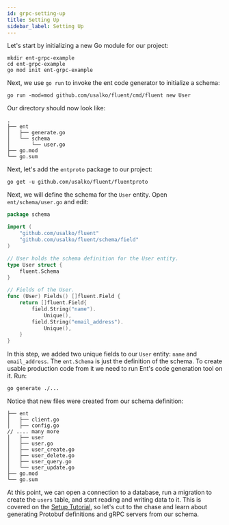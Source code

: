 ```yaml
---
id: grpc-setting-up
title: Setting Up
sidebar_label: Setting Up 
---
```


Let's start by initializing a new Go module for our project:

```console
mkdir ent-grpc-example
cd ent-grpc-example
go mod init ent-grpc-example
```

Next, we use `go run` to invoke the ent code generator to initialize a schema:

```console
go run -mod=mod github.com/usalko/fluent/cmd/fluent new User
```

Our directory should now look like:

```console
.
├── ent
│   ├── generate.go
│   └── schema
│       └── user.go
├── go.mod
└── go.sum
```

Next, let's add the `entproto` package to our project:

```console
go get -u github.com/usalko/fluent/fluentproto
```

Next, we will define the schema for the `User` entity. Open `ent/schema/user.go` and edit:

```go title="fluent/schema/user.go"
package schema

import (
	"github.com/usalko/fluent"
	"github.com/usalko/fluent/schema/field"
)

// User holds the schema definition for the User entity.
type User struct {
	fluent.Schema
}

// Fields of the User.
func (User) Fields() []fluent.Field {
	return []fluent.Field{
		field.String("name").
			Unique(),
		field.String("email_address").
			Unique(),
	}
}
```

In this step, we added two unique fields to our `User` entity: `name` and `email_address`. The `ent.Schema` is just the definition of the schema. To create usable production code from it we need to run Ent's code generation tool on it. Run:

```console
go generate ./...
```

Notice that new files were created from our schema definition:

```console
├── ent
│   ├── client.go
│   ├── config.go
// .... many more
│   ├── user
│   ├── user.go
│   ├── user_create.go
│   ├── user_delete.go
│   ├── user_query.go
│   └── user_update.go
├── go.mod
└── go.sum
```

At this point, we can open a connection to a database, run a migration to create the `users` table, and start reading and writing data to it. This is covered on the [Setup Tutorial](tutorial-setup.md), so let's cut to the chase and learn about generating Protobuf definitions and gRPC servers from our schema.

